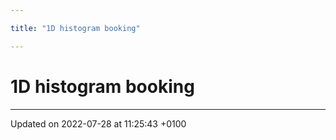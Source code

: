 ```yaml
---

title: "1D histogram booking"

---
```


# 1D histogram booking








-------------------------------

Updated on 2022-07-28 at 11:25:43 +0100